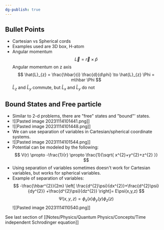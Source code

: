 ```yaml
---
dg-publish: true
---
```

## Bullet Points
- Cartesian vs Spherical cords
- Examples used are 3D box, H-atom
- Angular momentum
$$
\vec{L} = \vec{r} \times \hat{p}
$$
Angular momentum on z axis
$$
\hat{L}_{z} = \frac{\hbar}{i} \frac{d}{d\phi} \to \hat{L}_{z} \Phi = m\hbar \Phi
$$
	$\hat{L}_{z}$ and $\hat{L}_{y}$ commute, but $\hat{L}_{x}$ and $\hat{L}_{y}$ do not

## Bound States and Free particle
- Similar to 2-d problems, there are "free" states and "bound"' states. 
- ![[Pasted image 20231114101441.png]]
- ![[Pasted image 20231114101448.png]]
- We can use separation of variables in Cartesian/spherical coordinate systems. 
- ![[Pasted image 20231114101544.png]]
- Potential can be modeled by the following: $$
V(r) \propto -\frac{1}{r} \propto \frac{1}{\sqrt{ x^{2}+y^{2}+z^{2} }}
$$
- Using separation of variables sometimes doesn't work for Cartesian variables, but works for spherical variables. 
- Example of separation of variables: 
$$
-\frac{\hbar^{2}}{2m} \left[ \frac{d^{2}\psi}{dx^{2}}+\frac{d^{2}\psi}{dy^{2}} +\frac{d^{2}\psi}{dz^{2}} \right]= E\psi(x,y,z)
$$
$$
\Psi(x,y,z) = \phi_{x}(x) \phi_{y}(y)\phi_{z}(z)
$$
![[Pasted image 20231114110540.png]]

See last section of [[Notes/Physics/Quantum Physics/Concepts/Time independent Schrodinger equation]]



